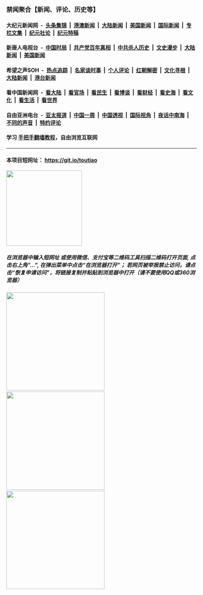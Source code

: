 ### 禁闻聚合【新闻、评论、历史等】

#### 大纪元新闻网 &nbsp;-&nbsp; [头条集锦](indexes/E头条集锦.md?t=03111902) &nbsp;|&nbsp; [港澳新闻](indexes/E港澳新闻.md?t=03111902)  &nbsp;|&nbsp; [大陆新闻](indexes/E大陆新闻.md?t=03111902) &nbsp;|&nbsp; [美国新闻](indexes/E美国新闻.md?t=03111902) &nbsp;|&nbsp; [国际新闻](indexes/E国际新闻.md?t=03111902) &nbsp;|&nbsp; [专栏文集](indexes/E专栏文集.md?t=03111902) &nbsp;|&nbsp; [纪元社论](indexes/E纪元社论.md?t=03111902) &nbsp;|&nbsp; [纪元特稿](indexes/E纪元特稿.md?t=03111902) 

#### 新唐人电视台 &nbsp;-&nbsp; [中国时局](indexes/N中国时局.md?t=03111902) &nbsp;|&nbsp; [共产党百年真相](indexes/N共产党百年真相.md?t=03111902) &nbsp;|&nbsp; [中共杀人历史](indexes/N中共杀人历史.md?t=03111902) &nbsp;|&nbsp; [文史漫步](indexes/N文史漫步.md?t=03111902) &nbsp;|&nbsp; [大陆新闻](indexes/N大陆新闻.md?t=03111902) &nbsp;|&nbsp; [美国新闻](indexes/N美国新闻.md?t=03111902)

#### 希望之声SOH &nbsp;-&nbsp; [热点追踪](indexes/H热点追踪.md?t=03111902) &nbsp;|&nbsp; [名家谈时事](indexes/H名家谈时事.md?t=03111902) &nbsp;|&nbsp; [个人评论](indexes/H个人评论.md?t=03111902)  &nbsp;|&nbsp; [红朝解密](indexes/H红朝解密.md?t=03111902) &nbsp;|&nbsp; [文化寻根](indexes/H文化寻根.md?t=03111902) &nbsp;|&nbsp; [大陆新闻](indexes/H大陆新闻.md?t=03111902) &nbsp;|&nbsp; [港台新闻](indexes/H港台新闻.md?t=03111902)

#### 看中国新闻网 &nbsp;-&nbsp; [看大陆](indexes/S看大陆.md?t=03111902) &nbsp;|&nbsp; [看官场](indexes/S看官场.md?t=03111902) &nbsp;|&nbsp; [看民生](indexes/S看民生.md?t=03111902)  &nbsp;|&nbsp; [看博谈](indexes/S看博谈.md?t=03111902) &nbsp;|&nbsp; [看财经](indexes/S看财经.md?t=03111902) &nbsp;|&nbsp; [看史海](indexes/S看史海.md?t=03111902) &nbsp;|&nbsp; [看文化](indexes/S看文化.md?t=03111902) &nbsp;|&nbsp; [看生活](indexes/S看生活.md?t=03111902) &nbsp;|&nbsp; [看世界](indexes/S看世界.md?t=03111902)

#### 自由亚洲电台 &nbsp;-&nbsp; [亚太报道](indexes/R亚太报道.md?t=03111902) &nbsp;|&nbsp; [中国一周](indexes/R中国一周.md?t=03111902) &nbsp;|&nbsp; [中国透视](indexes/R中国透视.md?t=03111902)  &nbsp;|&nbsp; [国际视角](indexes/R国际视角.md?t=03111902) &nbsp;|&nbsp; [夜话中南海](indexes/R夜话中南海.md?t=03111902) &nbsp;|&nbsp; [不同的声音](indexes/R不同的声音.md?t=03111902) &nbsp;|&nbsp; [特约评论](indexes/R特约评论.md?t=03111902)

#### 学习 [手把手翻墙教程](https://github.com/gfw-breaker/guides/wiki)，自由浏览互联网

----

#### 本项目短网址： https://git.io/toutiao
<img src="https://raw.githubusercontent.com/gfw-breaker/banned-news/master/scripts/img/qr.png" width="200px"/>  

##### 在浏览器中输入短网址 或使用微信、支付宝等二维码工具扫描二维码打开页面, 点击右上角"...", 在弹出菜单中点击“在浏览器打开”； 若网页被举报禁止访问，请点击“恢复申请访问”，将链接复制并粘贴到浏览器中打开（请不要使用QQ或360浏览器）

<img src="https://raw.githubusercontent.com/gfw-breaker/banned-news/master/scripts/img/1.png" width="260px"/> &nbsp; <img src="https://raw.githubusercontent.com/gfw-breaker/banned-news/master/scripts/img/2.png" width="260px"/> &nbsp; <img src="https://raw.githubusercontent.com/gfw-breaker/banned-news/master/scripts/img/3.png" width="260px"/>
